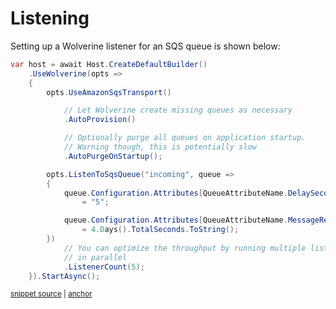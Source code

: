 # Listening

Setting up a Wolverine listener for an SQS queue is shown below:

<!-- snippet: sample_listen_to_sqs_queue -->
<a id='snippet-sample_listen_to_sqs_queue'></a>
```cs
var host = await Host.CreateDefaultBuilder()
    .UseWolverine(opts =>
    {
        opts.UseAmazonSqsTransport()

            // Let Wolverine create missing queues as necessary
            .AutoProvision()

            // Optionally purge all queues on application startup. 
            // Warning though, this is potentially slow
            .AutoPurgeOnStartup();

        opts.ListenToSqsQueue("incoming", queue =>
        {
            queue.Configuration.Attributes[QueueAttributeName.DelaySeconds]
                = "5";

            queue.Configuration.Attributes[QueueAttributeName.MessageRetentionPeriod]
                = 4.Days().TotalSeconds.ToString();
        })
            // You can optimize the throughput by running multiple listeners
            // in parallel
            .ListenerCount(5);
    }).StartAsync();
```
<sup><a href='https://github.com/JasperFx/wolverine/blob/main/src/Transports/AWS/Wolverine.AmazonSqs.Tests/Samples/Bootstrapping.cs#L107-L134' title='Snippet source file'>snippet source</a> | <a href='#snippet-sample_listen_to_sqs_queue' title='Start of snippet'>anchor</a></sup>
<!-- endSnippet -->
